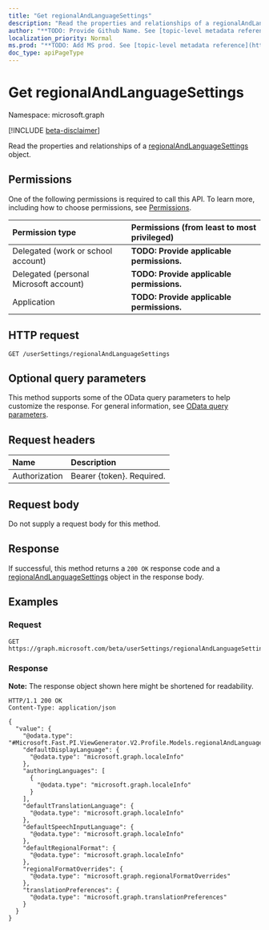 ```yaml
---
title: "Get regionalAndLanguageSettings"
description: "Read the properties and relationships of a regionalAndLanguageSettings object."
author: "**TODO: Provide Github Name. See [topic-level metadata reference](https://msgo.azurewebsites.net/add/document/guidelines/metadata.html#topic-level-metadata)**"
localization_priority: Normal
ms.prod: "**TODO: Add MS prod. See [topic-level metadata reference](https://msgo.azurewebsites.net/add/document/guidelines/metadata.html#topic-level-metadata)**"
doc_type: apiPageType
---
```


# Get regionalAndLanguageSettings
Namespace: microsoft.graph

[!INCLUDE [beta-disclaimer](../../includes/beta-disclaimer.md)]

Read the properties and relationships of a [regionalAndLanguageSettings](../resources/regionalandlanguagesettings.md) object.

## Permissions
One of the following permissions is required to call this API. To learn more, including how to choose permissions, see [Permissions](/graph/permissions-reference).

|Permission type|Permissions (from least to most privileged)|
|:---|:---|
|Delegated (work or school account)|**TODO: Provide applicable permissions.**|
|Delegated (personal Microsoft account)|**TODO: Provide applicable permissions.**|
|Application|**TODO: Provide applicable permissions.**|

## HTTP request

<!-- {
  "blockType": "ignored"
}
-->
``` http
GET /userSettings/regionalAndLanguageSettings
```

## Optional query parameters
This method supports some of the OData query parameters to help customize the response. For general information, see [OData query parameters](/graph/query-parameters).

## Request headers
|Name|Description|
|:---|:---|
|Authorization|Bearer {token}. Required.|

## Request body
Do not supply a request body for this method.

## Response

If successful, this method returns a `200 OK` response code and a [regionalAndLanguageSettings](../resources/regionalandlanguagesettings.md) object in the response body.

## Examples

### Request
<!-- {
  "blockType": "request",
  "name": "get_regionalandlanguagesettings"
}
-->
``` http
GET https://graph.microsoft.com/beta/userSettings/regionalAndLanguageSettings
```


### Response
**Note:** The response object shown here might be shortened for readability.
<!-- {
  "blockType": "response",
  "truncated": true,
  "@odata.type": "Microsoft.Fast.PI.ViewGenerator.V2.Profile.Models.regionalAndLanguageSettings"
}
-->
``` http
HTTP/1.1 200 OK
Content-Type: application/json

{
  "value": {
    "@odata.type": "#Microsoft.Fast.PI.ViewGenerator.V2.Profile.Models.regionalAndLanguageSettings",
    "defaultDisplayLanguage": {
      "@odata.type": "microsoft.graph.localeInfo"
    },
    "authoringLanguages": [
      {
        "@odata.type": "microsoft.graph.localeInfo"
      }
    ],
    "defaultTranslationLanguage": {
      "@odata.type": "microsoft.graph.localeInfo"
    },
    "defaultSpeechInputLanguage": {
      "@odata.type": "microsoft.graph.localeInfo"
    },
    "defaultRegionalFormat": {
      "@odata.type": "microsoft.graph.localeInfo"
    },
    "regionalFormatOverrides": {
      "@odata.type": "microsoft.graph.regionalFormatOverrides"
    },
    "translationPreferences": {
      "@odata.type": "microsoft.graph.translationPreferences"
    }
  }
}
```

